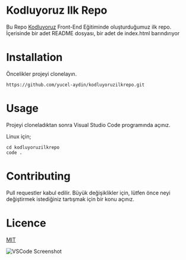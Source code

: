 # Kodluyoruz Ilk Repo

Bu Repo [Kodluyoruz](https://www.kodluyoruz.org/)  Front-End Eğitiminde oluşturduğumuz ilk repo. İçerisinde bir adet README dosyası, bir adet de index.html barındırıyor

# Installation

Öncelikler projeyi clonelayın. 

    https://github.com/yucel-aydin/kodluyoruzilkrepo.git

# Usage
Projeyi cloneladıktan sonra Visual Studio Code programında açınız.

Linux için;

    cd kodluyoruzilkrepo
    code .

# Contributing
Pull requestler kabul edilir. Büyük değişiklikler için, lütfen önce neyi değiştirmek istediğiniz tartışmak için bir konu açınız.
# Licence
[MIT](https://choosealicense.com/licenses/mit/)


![VSCode Screenshot](https://i.ibb.co/0FkCSWB/kodluyoruzilkrepo.png)